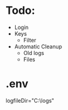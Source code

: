 # Todo:
- Login
- Keys
  - Filter
- Automatic Cleanup
  - Old logs
  - Files


# .env

logfileDir="C:\logs"